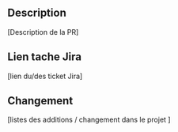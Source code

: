 ## Description
[Description de la PR]

## Lien tache Jira
[lien du/des ticket Jira]

## Changement
[listes des additions / changement dans le projet ]

